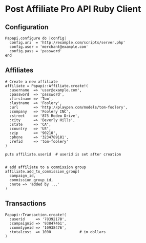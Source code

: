 Post Affiliate Pro API Ruby Client
==================================

Configuration
-------------

    Papapi.configure do |config|
      config.uri  = 'http://example.com/scripts/server.php'
      config.user = 'merchant@example.com'
      config.pass = 'password'
    end

Affiliates
----------

    # Create a new affiliate
    affiliate = Papapi::Affiliate.create!(
      :username  => 'user@example.com',
      :password  => 'password',
      :firstname => 'Tom',
      :lastname  => 'Foolery',
      :url       => 'http://playpen.com/models/tom-foolery',
      :company   => 'Foolery INC',
      :street    => '875 Rodeo Drive',
      :city      => 'Beverly Hills',
      :state     => 'CA',
      :country   => 'US',
      :zip       => '90210',
      :phone     => '3234789181',
      :refid     => 'tom-foolery'
    )
    
    puts affiliate.userid  # userid is set after creation
    
    
    # add affiliate to a commission group    
    affiliate.add_to_commission_group(
      campaign_id,
      commission_group_id,
      :note => 'added by ...'
    )
    
Transactions
------------

    Papapi::Transaction.create!(
      :userid     => '78392178',
      :campaignid => '93847461',
      :commtypeid => '10938476',
      :totalcost  => 1000             # in dollars
    )